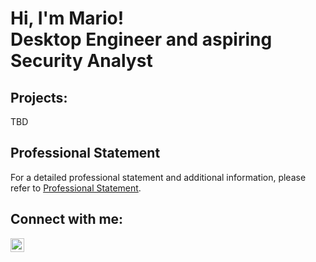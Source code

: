 <h1>Hi, I'm Mario!</br>
Desktop Engineer and aspiring Security Analyst</h1>

<h2>Projects:</h2>

TBD

## Professional Statement

For a detailed professional statement and additional information, please refer to [Professional Statement](professional_statement.md).

<h2> Connect with me:</h2>

[<img align="left" alt="JoshMadakor | LinkedIn" width="22px" src="https://cdn.jsdelivr.net/npm/simple-icons@v3/icons/linkedin.svg" />][linkedin]

[linkedin]: https://www.linkedin.com/in/mario-molina-it/
